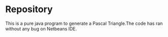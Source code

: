 # Repository
This is a pure java program to generate a Pascal Triangle.The code has ran without any bug on Netbeans IDE.
